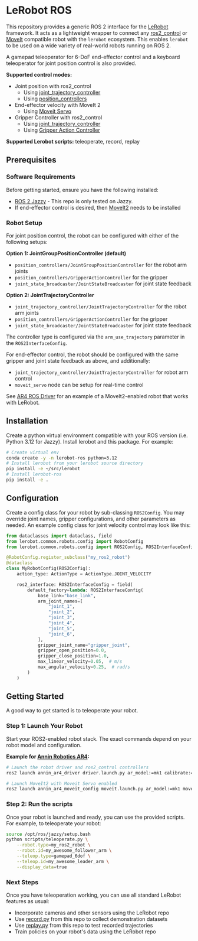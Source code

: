 # LeRobot ROS

This repository provides a generic ROS 2 interface for the [LeRobot](https://github.com/huggingface/lerobot) framework. It acts as a lightweight wrapper to connect any [ros2_control](https://control.ros.org/rolling/index.html) or [MoveIt](https://moveit.ai/) compatible robot with the `lerobot` ecosystem. This enables `lerobot` to be used on a wide variety of real-world robots running on ROS 2.

A gamepad teleoperator for 6-DoF end-effector control and a keyboard teleoperator for joint position control is also provided.

**Supported control modes:**

- Joint position with ros2_control
  - Using [joint_trajectory_controller](https://control.ros.org/rolling/doc/ros2_controllers/joint_trajectory_controller/doc/userdoc.html)
  - Using [position_controllers](https://control.ros.org/rolling/doc/ros2_controllers/position_controllers/doc/userdoc.html)
- End-effector velocity with MoveIt 2
  - Using [Moveit Servo](https://moveit.picknik.ai/main/doc/examples/realtime_servo/realtime_servo_tutorial.html)
- Gripper Controller with ros2_control
  - Using [joint_trajectory_controller](https://control.ros.org/rolling/doc/ros2_controllers/joint_trajectory_controller/doc/userdoc.html)
  - Using [Gripper Action Controller](https://control.ros.org/jazzy/doc/ros2_controllers/gripper_controllers/doc/userdoc.html)

**Supported Lerobot scripts:** teleoperate, record, replay

## Prerequisites

### Software Requirements

Before getting started, ensure you have the following installed:

- [ROS 2 Jazzy](https://docs.ros.org/en/jazzy/Installation.html) - This repo is only tested on Jazzy.
- If end-effector control is desired, then [MoveIt2](https://moveit.ai/install-moveit2/binary) needs to be installed

### Robot Setup

For joint position control, the robot can be configured with either of the following setups:

**Option 1: JointGroupPositionController (default)**

- `position_controllers/JointGroupPositionController` for the robot arm joints
- `position_controllers/GripperActionController` for the gripper
- `joint_state_broadcaster/JointStateBroadcaster` for joint state feedback

**Option 2: JointTrajectoryController**

- `joint_trajectory_controller/JointTrajectoryController` for the robot arm joints
- `position_controllers/GripperActionController` for the gripper
- `joint_state_broadcaster/JointStateBroadcaster` for joint state feedback

The controller type is configured via the `arm_use_trajectory` parameter in the `ROS2InterfaceConfig`.

For end-effector control, the robot should be configured with the same gripper and joint state feedback as above, and additionally:

- `joint_trajectory_controller/JointTrajectoryController` for robot arm control
- `moveit_servo` node can be setup for real-time control

See [AR4 ROS Driver](https://github.com/ycheng517/ar4_ros_driver) for an example of a MoveIt2-enabled robot that works with LeRobot.

## Installation

Create a python virtual environment compatible with your ROS version (i.e. Python 3.12 for Jazzy). Install lerobot and this package. For example:

```bash
# Create virtual env
conda create -y -n lerobot-ros python=3.12
# Install lerobot from your lerobot source directory
pip install -e ~/src/lerobot
# Install lerobot-ros
pip install -e .
```

## Configuration

Create a config class for your robot by sub-classing `ROS2Config`.
You may override joint names, gripper configurations, and other parameters as needed.
An example config class for joint velocity control may look like this:

```python
from dataclasses import dataclass, field
from lerobot.common.robots.config import RobotConfig
from lerobot.common.robots.config import ROS2Config, ROS2InterfaceConfig

@RobotConfig.register_subclass("my_ros2_robot")
@dataclass
class MyRobotConfig(ROS2Config):
    action_type: ActionType = ActionType.JOINT_VELOCITY

    ros2_interface: ROS2InterfaceConfig = field(
        default_factory=lambda: ROS2InterfaceConfig(
            base_link="base_link",
            arm_joint_names=[
                "joint_1",
                "joint_2",
                "joint_3",
                "joint_4",
                "joint_5",
                "joint_6",
            ],
            gripper_joint_name="gripper_joint",
            gripper_open_position=0.0,
            gripper_close_position=1.0,
            max_linear_velocity=0.05,  # m/s
            max_angular_velocity=0.25,  # rad/s
        )
    )
```

## Getting Started

A good way to get started is to teleoperate your robot.

### Step 1: Launch Your Robot

Start your ROS2-enabled robot stack. The exact commands depend on your robot model and configuration.

**Example for [Annin Robotics AR4](https://github.com/ycheng517/ar4_ros_driver):**

```bash
# Launch the robot driver and ros2_control controllers
ros2 launch annin_ar4_driver driver.launch.py ar_model:=mk1 calibrate:=True

# Launch MoveIt2 with Moveit Servo enabled
ros2 launch annin_ar4_moveit_config moveit.launch.py ar_model:=mk1 moveit_servo:=True
```

### Step 2: Run the scripts

Once your robot is launched and ready, you can use the provided scripts. For example, to teleoperate your robot:

```bash
source /opt/ros/jazzy/setup.bash
python scripts/teleoperate.py \
    --robot.type=my_ros2_robot \
    --robot.id=my_awesome_follower_arm \
    --teleop.type=gamepad_6dof \
    --teleop.id=my_awesome_leader_arm \
    --display_data=true
```

### Next Steps

Once you have teleoperation working, you can use all standard LeRobot features as usual:

- Incorporate cameras and other sensors using the LeRobot repo
- Use [record.py](.scripts/record.py) from this repo to collect demonstration datasets
- Use [replay.py](.scripts/replay.py) from this repo to test recorded trajectories
- Train policies on your robot's data using the LeRobot repo
